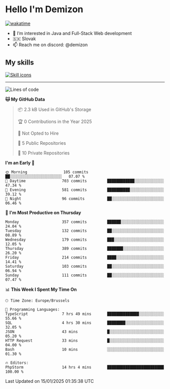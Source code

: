 # Hello I'm Demizon
[![wakatime](https://wakatime.com/badge/user/6ad1949f-d6d7-44f9-9eee-c35e54cc499b.svg)](https://wakatime.com/@6ad1949f-d6d7-44f9-9eee-c35e54cc499b)
- 👀 I’m interested in Java and Full-Stack Web development
- 🇸🇰 Slovak
- 📫 Reach me on discord: @demizon

## My skills
[![Skill icons](https://skillicons.dev/icons?i=java,js,ts,html,css,react,nextjs,tailwind,supabase,py,git,docker,linux,mysql,postgres,mongo&theme=dark)](https://github.com/Demizon3433)

---

<!--START_SECTION:waka-->
![Lines of code](https://img.shields.io/badge/From%20Hello%20World%20I%27ve%20Written-401.0%20thousand%20lines%20of%20code-blue)

**🐱 My GitHub Data** 

> 📦 2.3 kB Used in GitHub's Storage 
 > 
> 🏆 0 Contributions in the Year 2025
 > 
> 🚫 Not Opted to Hire
 > 
> 📜 5 Public Repositories 
 > 
> 🔑 10 Private Repositories 
 > 
**I'm an Early 🐤** 

```text
🌞 Morning                105 commits         ██░░░░░░░░░░░░░░░░░░░░░░░   07.07 % 
🌆 Daytime                703 commits         ████████████░░░░░░░░░░░░░   47.34 % 
🌃 Evening                581 commits         ██████████░░░░░░░░░░░░░░░   39.12 % 
🌙 Night                  96 commits          ██░░░░░░░░░░░░░░░░░░░░░░░   06.46 % 
```
📅 **I'm Most Productive on Thursday** 

```text
Monday                   357 commits         ██████░░░░░░░░░░░░░░░░░░░   24.04 % 
Tuesday                  132 commits         ██░░░░░░░░░░░░░░░░░░░░░░░   08.89 % 
Wednesday                179 commits         ███░░░░░░░░░░░░░░░░░░░░░░   12.05 % 
Thursday                 389 commits         ███████░░░░░░░░░░░░░░░░░░   26.20 % 
Friday                   214 commits         ████░░░░░░░░░░░░░░░░░░░░░   14.41 % 
Saturday                 103 commits         ██░░░░░░░░░░░░░░░░░░░░░░░   06.94 % 
Sunday                   111 commits         ██░░░░░░░░░░░░░░░░░░░░░░░   07.47 % 
```


📊 **This Week I Spent My Time On** 

```text
🕑︎ Time Zone: Europe/Brussels

💬 Programming Languages: 
TypeScript               7 hrs 49 mins       ██████████████░░░░░░░░░░░   55.66 % 
SQL                      4 hrs 30 mins       ████████░░░░░░░░░░░░░░░░░   32.05 % 
JSON                     43 mins             █░░░░░░░░░░░░░░░░░░░░░░░░   05.20 % 
HTTP Request             33 mins             █░░░░░░░░░░░░░░░░░░░░░░░░   04.00 % 
Bash                     10 mins             ░░░░░░░░░░░░░░░░░░░░░░░░░   01.30 % 

🔥 Editors: 
PhpStorm                 14 hrs 4 mins       █████████████████████████   100.00 % 
```


 Last Updated on 15/01/2025 01:35:38 UTC
<!--END_SECTION:waka-->
